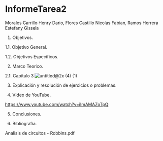 # InformeTarea2

Morales Carrillo Henry Dario, Flores Castillo Nicolas Fabian, Ramos Herrera Estefany Gissela

1. Objetivos. 

1.1. Objetivo General.



1.2. Objetivos Especificos. 



2. Marco Teorico.

2.1. Capitulo 3
![untitled@2x (4) (1)](https://user-images.githubusercontent.com/85144847/121183863-1e738180-c82a-11eb-853d-44250fa2415c.png)


3. Explicación y resolución de ejercicios o problemas.



4. Video de YouTube.

https://www.youtube.com/watch?v=iImAMAZoTpQ

5. Conclusiones.



6. Bibliografía.

Analisis de circuitos - Robbins.pdf
